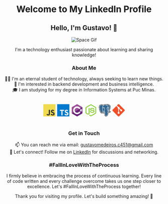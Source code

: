 <div align="center">
  <h1>Welcome to My LinkedIn Profile</h1>
  <h2>Hello, I'm Gustavo! 👋</h2>

  <img src="https://usagif.com/wp-content/uploads/gif/outerspace-58.gif" alt="Space Gif">

  <p>I'm a technology enthusiast passionate about learning and sharing knowledge!</p>

  <h3>About Me</h3>

  👨‍💻 I'm an eternal student of technology, always seeking to learn new things. <br>
  🌱 I'm interested in backend development and business intelligence.<br>
  🎓 I am studying for my degree in Information Systems at Puc Minas.

  <div align="center" style="display: inline_block"><br>
    <img src="https://raw.githubusercontent.com/devicons/devicon/master/icons/javascript/javascript-original.svg" alt="JavaScript" width="40" height="40"/>
    <img src="https://raw.githubusercontent.com/devicons/devicon/master/icons/typescript/typescript-original.svg" alt="TypeScript" width="40" height="40"/>
    <img src="https://raw.githubusercontent.com/devicons/devicon/master/icons/csharp/csharp-original.svg" alt="C#" width="40" height="40"/>
    <img src="https://raw.githubusercontent.com/devicons/devicon/master/icons/nodejs/nodejs-original.svg" alt="Node.js" width="40" height="40"/>
    <img src="https://raw.githubusercontent.com/devicons/devicon/master/icons/postgresql/postgresql-original.svg" alt="PostgreSQL" width="40" height="40"/>
    <img src="https://raw.githubusercontent.com/devicons/devicon/master/icons/git/git-original.svg" alt="Git" width="40" height="40"/>
  </div><br/>

  <h3>Get in Touch</h3>

  📫 You can reach me via email: gustavomedeiros.c451@gmail.com<br>
  💬 Let's connect! Follow me on <a href="https://www.linkedin.com/in/gustavo-medeiros-b58635262/">LinkedIn</a> for discussions and networking.

  <h3>#FallInLoveWithTheProcess</h3>

  <p>I firmly believe in embracing the process of continuous learning. Every line of code written and every challenge overcome takes us one step closer to excellence. Let's #FallInLoveWithTheProcess together!</p>

  <p>Thank you for visiting my profile. Let's build something amazing! 🚀</p>
</div>

